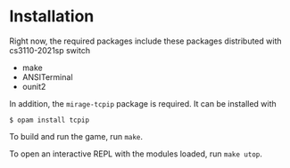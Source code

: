# Installation

Right now, the required packages include these packages distributed with cs3110-2021sp switch
- make
- ANSITerminal
- ounit2

In addition, the `mirage-tcpip` package is required. It can be installed with
```shell
$ opam install tcpip
```

To build and run the game, run `make`.

To open an interactive REPL with the modules loaded, run `make utop`. 
